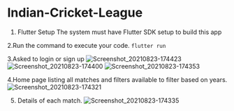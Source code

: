 # Indian-Cricket-League

1. Flutter Setup
The system must have Flutter SDK setup to build this app

2.Run the command to execute your code.
```flutter run```

3.Asked to login or sign up
![Screenshot_20210823-174423](https://user-images.githubusercontent.com/17910043/130729338-632ea5fb-ad15-4cd5-963d-b5e8cddc6439.png)
![Screenshot_20210823-174400](https://user-images.githubusercontent.com/17910043/130729334-d68e917b-8bee-4ede-be14-b6aa68a2eed0.png)
![Screenshot_20210823-174353](https://user-images.githubusercontent.com/17910043/130729341-d28d129d-cd95-4bb6-ae13-893232104e73.png)

4.Home page listing all matches and filters available to filter based on years.
![Screenshot_20210823-174321](https://user-images.githubusercontent.com/17910043/130729453-0496e681-bd6d-4cfb-976c-520864a200da.png)

5. Details of each match.
![Screenshot_20210823-174335](https://user-images.githubusercontent.com/17910043/130729511-5720e316-ccd4-4cc8-bb7f-6077c0b34235.png)
